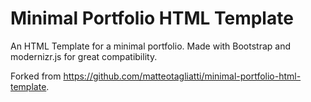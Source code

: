 # Minimal Portfolio HTML Template

An HTML Template for a minimal portfolio. Made with Bootstrap and modernizr.js for great compatibility.

Forked from https://github.com/matteotagliatti/minimal-portfolio-html-template.
